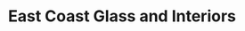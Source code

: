 ---
title: "East Coast Glass and Interiors"
url: /angier/east-coast-glass-and-interiors/
shop: Raumausstattung
---